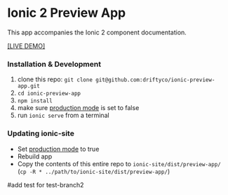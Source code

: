 # Ionic 2 Preview App

This app accompanies the Ionic 2 component documentation.

[[LIVE DEMO]](http://ionicframework.com/docs/v2/components/)

### Installation & Development

1. clone this repo: `git clone git@github.com:driftyco/ionic-preview-app.git`
2. `cd ionic-preview-app`
3. `npm install`
4. make sure [production mode](https://github.com/driftyco/ionic-preview-app/blob/master/app/app.ts#L13) is set to false
5. run `ionic serve` from a terminal


### Updating ionic-site

- Set [production mode](https://github.com/driftyco/ionic-preview-app/blob/master/app/app.ts#L13) to true
- Rebuild app
- Copy the contents of this entire repo to `ionic-site/dist/preview-app/` (`cp -R * ../path/to/ionic-site/dist/preview-app/`)

#add test for test-branch2
